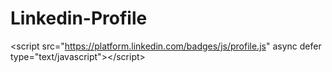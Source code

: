 # Linkedin-Profile
&lt;script src="https://platform.linkedin.com/badges/js/profile.js" async defer type="text/javascript">&lt;/script>
